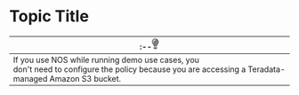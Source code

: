 # Topic Title

|:--![../Images/cov-icn-tip.png](../Images/cov-icn-tip.png)  |
|--|
|If you use NOS while running demo use cases, you don't need to configure the policy because you are accessing a Teradata-managed Amazon S3 bucket.|
